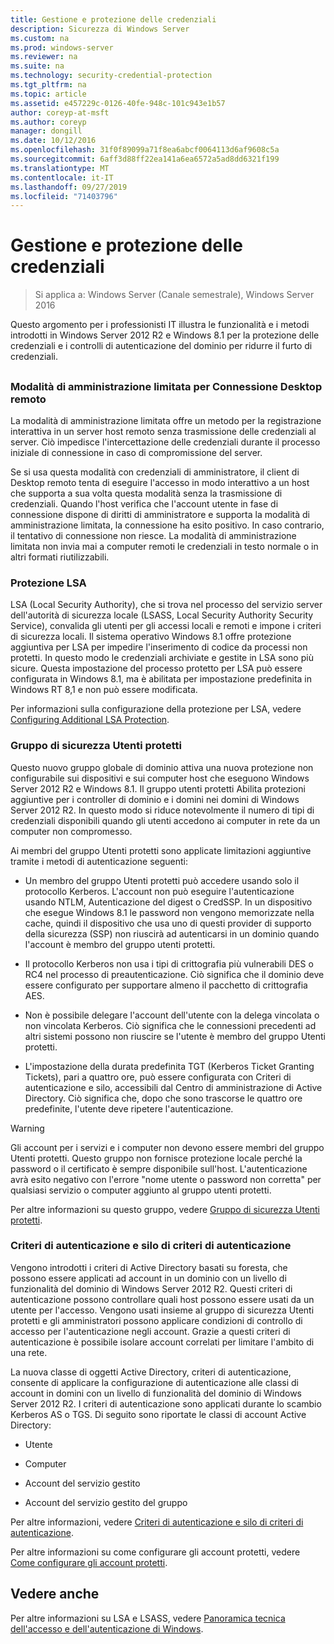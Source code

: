 ```yaml
---
title: Gestione e protezione delle credenziali
description: Sicurezza di Windows Server
ms.custom: na
ms.prod: windows-server
ms.reviewer: na
ms.suite: na
ms.technology: security-credential-protection
ms.tgt_pltfrm: na
ms.topic: article
ms.assetid: e457229c-0126-40fe-948c-101c943e1b57
author: coreyp-at-msft
ms.author: coreyp
manager: dongill
ms.date: 10/12/2016
ms.openlocfilehash: 31f0f89099a71f8ea6abcf0064113d6af9608c5a
ms.sourcegitcommit: 6aff3d88ff22ea141a6ea6572a5ad8dd6321f199
ms.translationtype: MT
ms.contentlocale: it-IT
ms.lasthandoff: 09/27/2019
ms.locfileid: "71403796"
---
```

# <a name="credentials-protection-and-management"></a>Gestione e protezione delle credenziali

>Si applica a: Windows Server (Canale semestrale), Windows Server 2016

Questo argomento per i professionisti IT illustra le funzionalità e i metodi introdotti in Windows Server 2012 R2 e Windows 8.1 per la protezione delle credenziali e i controlli di autenticazione del dominio per ridurre il furto di credenziali.

## <a name="BKMK_CredentialsProtectionManagement"></a>
### <a name="restricted-admin-mode-for-remote-desktop-connection"></a>Modalità di amministrazione limitata per Connessione Desktop remoto
La modalità di amministrazione limitata offre un metodo per la registrazione interattiva in un server host remoto senza trasmissione delle credenziali al server. Ciò impedisce l'intercettazione delle credenziali durante il processo iniziale di connessione in caso di compromissione del server.

Se si usa questa modalità con credenziali di amministratore, il client di Desktop remoto tenta di eseguire l'accesso in modo interattivo a un host che supporta a sua volta questa modalità senza la trasmissione di credenziali. Quando l'host verifica che l'account utente in fase di connessione dispone di diritti di amministratore e supporta la modalità di amministrazione limitata, la connessione ha esito positivo. In caso contrario, il tentativo di connessione non riesce. La modalità di amministrazione limitata non invia mai a computer remoti le credenziali in testo normale o in altri formati riutilizzabili.

### <a name="lsa-protection"></a>Protezione LSA
LSA (Local Security Authority), che si trova nel processo del servizio server dell'autorità di sicurezza locale (LSASS, Local Security Authority Security Service), convalida gli utenti per gli accessi locali e remoti e impone i criteri di sicurezza locali. Il sistema operativo Windows 8.1 offre protezione aggiuntiva per LSA per impedire l'inserimento di codice da processi non protetti. In questo modo le credenziali archiviate e gestite in LSA sono più sicure. Questa impostazione del processo protetto per LSA può essere configurata in Windows 8.1, ma è abilitata per impostazione predefinita in Windows RT 8,1 e non può essere modificata.

Per informazioni sulla configurazione della protezione per LSA, vedere [Configuring Additional LSA Protection](configuring-additional-lsa-protection.md).

### <a name="protected-users-security-group"></a>Gruppo di sicurezza Utenti protetti
Questo nuovo gruppo globale di dominio attiva una nuova protezione non configurabile sui dispositivi e sui computer host che eseguono Windows Server 2012 R2 e Windows 8.1. Il gruppo utenti protetti Abilita protezioni aggiuntive per i controller di dominio e i domini nei domini di Windows Server 2012 R2. In questo modo si riduce notevolmente il numero di tipi di credenziali disponibili quando gli utenti accedono ai computer in rete da un computer non compromesso.

Ai membri del gruppo Utenti protetti sono applicate limitazioni aggiuntive tramite i metodi di autenticazione seguenti:

-   Un membro del gruppo Utenti protetti può accedere usando solo il protocollo Kerberos. L'account non può eseguire l'autenticazione usando NTLM, Autenticazione del digest o CredSSP. In un dispositivo che esegue Windows 8.1 le password non vengono memorizzate nella cache, quindi il dispositivo che usa uno di questi provider di supporto della sicurezza (SSP) non riuscirà ad autenticarsi in un dominio quando l'account è membro del gruppo utenti protetti.

-   Il protocollo Kerberos non usa i tipi di crittografia più vulnerabili DES o RC4 nel processo di preautenticazione. Ciò significa che il dominio deve essere configurato per supportare almeno il pacchetto di crittografia AES.

-   Non è possibile delegare l'account dell'utente con la delega vincolata o non vincolata Kerberos. Ciò significa che le connessioni precedenti ad altri sistemi possono non riuscire se l'utente è membro del gruppo Utenti protetti.

-   L'impostazione della durata predefinita TGT (Kerberos Ticket Granting Tickets), pari a quattro ore, può essere configurata con Criteri di autenticazione e silo, accessibili dal Centro di amministrazione di Active Directory. Ciò significa che, dopo che sono trascorse le quattro ore predefinite, l'utente deve ripetere l'autenticazione.

> [!WARNING]
> Gli account per i servizi e i computer non devono essere membri del gruppo Utenti protetti. Questo gruppo non fornisce protezione locale perché la password o il certificato è sempre disponibile sull'host. L'autenticazione avrà esito negativo con l'errore "nome utente o password non corretta" per qualsiasi servizio o computer aggiunto al gruppo utenti protetti.

Per altre informazioni su questo gruppo, vedere [Gruppo di sicurezza Utenti protetti](protected-users-security-group.md).

### <a name="authentication-policy-and-authentication-policy-silos"></a>Criteri di autenticazione e silo di criteri di autenticazione
Vengono introdotti i criteri di Active Directory basati su foresta, che possono essere applicati ad account in un dominio con un livello di funzionalità del dominio di Windows Server 2012 R2. Questi criteri di autenticazione possono controllare quali host possono essere usati da un utente per l'accesso. Vengono usati insieme al gruppo di sicurezza Utenti protetti e gli amministratori possono applicare condizioni di controllo di accesso per l'autenticazione negli account. Grazie a questi criteri di autenticazione è possibile isolare account correlati per limitare l'ambito di una rete.

La nuova classe di oggetti Active Directory, criteri di autenticazione, consente di applicare la configurazione di autenticazione alle classi di account in domini con un livello di funzionalità del dominio di Windows Server 2012 R2. I criteri di autenticazione sono applicati durante lo scambio Kerberos AS o TGS. Di seguito sono riportate le classi di account Active Directory:

-   Utente

-   Computer

-   Account del servizio gestito

-   Account del servizio gestito del gruppo

Per altre informazioni, vedere [Criteri di autenticazione e silo di criteri di autenticazione](authentication-policies-and-authentication-policy-silos.md).

Per altre informazioni su come configurare gli account protetti, vedere [Come configurare gli account protetti](how-to-configure-protected-accounts.md).

## <a name="see-also"></a>Vedere anche
Per altre informazioni su LSA e LSASS, vedere [Panoramica tecnica dell'accesso e dell'autenticazione di Windows](https://technet.microsoft.com/library/dn169029(v=ws.10).aspx).



